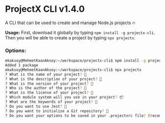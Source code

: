 # ProjectX CLI v1.4.0

A CLI that can be used to create and manage Node.js projects 🔥

**Usage:** First, download it globally by typing `npm install -g projectx-cli`. Then you will be able to create a project by typing `npx projectx`.

### Options:

```bash
mkaksoy@MehmetKaanAksoy:~/workspace/projectx-cli$ npm install -g projectx
Added 1 package
mkaksoy@MehmetKaanAksoy:~/workspace/projectx-cli$ npx projectx
? What is the name of your project? 🎉
? What is the description of your project? 📝
? What is the version of your project? 🔢
? Who is the author of the project? 👤
? What is the license of your project? 📜
? Which module system will you use in your project? 📦
? What are the keywords of your project? 🔑
? Do you want to use Jest? 🤔
? Do you want to initialize a Git repository? 🚀
? Do you want your options to be saved in your .projectxrc file? (recommended) 📇

```
